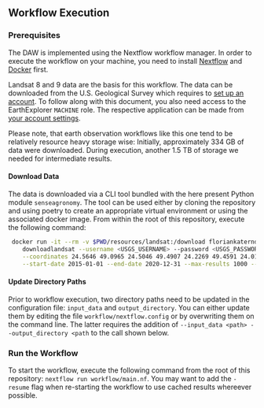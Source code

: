 ## Workflow Execution

### Prerequisites

The DAW is implemented using the Nextflow workflow manager. In order to execute the workflow on your machine, you need to install [Nextflow](https://www.nextflow.io/docs/latest/install.html) and [Docker](https://docs.docker.com/engine/install/) first.

Landsat 8 and 9 data are the basis for this workflow. The data can be downloaded from the U.S. Geological Survey which requires to [set up an account](https://ers.cr.usgs.gov/register). To follow along with this document, you also need access to the EarthExplorer `MACHINE` role. The respective application can be made from [your account settings](https://ers.cr.usgs.gov/profile/access).

Please note, that earth observation workflows like this one tend to be relatively resource heavy storage wise: Initially, approximately 334 GB of data were downloaded. During execution, another 1.5 TB of storage we needed for intermediate results.

#### Download Data

The data is downloaded via a CLI tool bundled with the here present Python module `senseagronomy`. The tool can be used either by cloning the repository and using poetry to create an appropriate virtual environment or using the associated docker image. From within the root of this repository, execute the following command:

```bash
 docker run -it --rm -v $PWD/resources/landsat:/download floriankaterndahl/agrosense:v0.1.8 \
    downloadlandsat --username <USGS_USERNAME> --password <USGS_PASSWORD> \
    --coordinates 24.5646 49.0965 24.5046 49.4907 24.2269 49.4591 24.0176 49.4501 23.9354 49.3671 23.7137 49.3753 23.4935 49.2579 23.2956 49.4501 23.1479 49.440 22.9887 49.5126 22.8445 49.2737 22.9230 49.1226 23.0696 49.1364 23.1883 48.8589 23.4506 48.8644 23.5917 48.9771 23.8959 48.6530 24.2920 48.6530 24.6046 48.8727 \
    --start-date 2015-01-01 --end-date 2020-12-31 --max-results 1000 --max-cloud-cover 10 --output-dir /download/
```

#### Update Directory Paths

Prior to workflow execution, two directory paths need to be updated in the configuration file: `input_data` and `output_directory`. You can either update them by editing the file `workflow/nextflow.config` or by overwriting them on the command line. The latter requires the addition of `--input_data <path> --output_directory <path` to the call shown below.

### Run the Workflow

To start the workflow, execute the following command from the root of this repository: `nextflow run workflow/main.nf`. You may want to add the `-resume` flag when re-starting the workflow to use cached results whereever possible.
